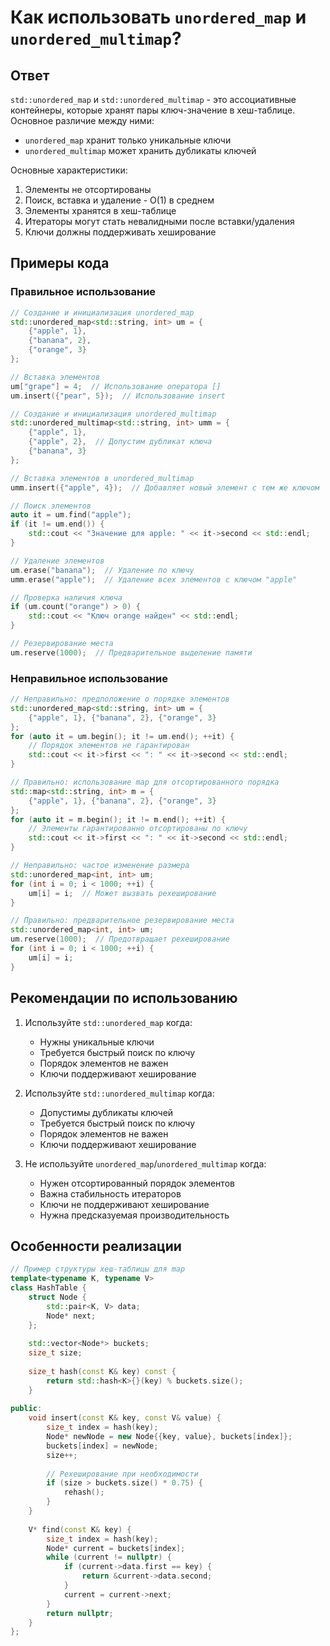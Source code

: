 # Как использовать `unordered_map` и `unordered_multimap`?

## Ответ
`std::unordered_map` и `std::unordered_multimap` - это ассоциативные контейнеры, которые хранят пары ключ-значение в хеш-таблице. Основное различие между ними:
- `unordered_map` хранит только уникальные ключи
- `unordered_multimap` может хранить дубликаты ключей

Основные характеристики:
1. Элементы не отсортированы
2. Поиск, вставка и удаление - O(1) в среднем
3. Элементы хранятся в хеш-таблице
4. Итераторы могут стать невалидными после вставки/удаления
5. Ключи должны поддерживать хеширование

## Примеры кода

### Правильное использование

```cpp
// Создание и инициализация unordered_map
std::unordered_map<std::string, int> um = {
    {"apple", 1},
    {"banana", 2},
    {"orange", 3}
};

// Вставка элементов
um["grape"] = 4;  // Использование оператора []
um.insert({"pear", 5});  // Использование insert

// Создание и инициализация unordered_multimap
std::unordered_multimap<std::string, int> umm = {
    {"apple", 1},
    {"apple", 2},  // Допустим дубликат ключа
    {"banana", 3}
};

// Вставка элементов в unordered_multimap
umm.insert({"apple", 4});  // Добавляет новый элемент с тем же ключом

// Поиск элементов
auto it = um.find("apple");
if (it != um.end()) {
    std::cout << "Значение для apple: " << it->second << std::endl;
}

// Удаление элементов
um.erase("banana");  // Удаление по ключу
umm.erase("apple");  // Удаление всех элементов с ключом "apple"

// Проверка наличия ключа
if (um.count("orange") > 0) {
    std::cout << "Ключ orange найден" << std::endl;
}

// Резервирование места
um.reserve(1000);  // Предварительное выделение памяти
```

### Неправильное использование

```cpp
// Неправильно: предположение о порядке элементов
std::unordered_map<std::string, int> um = {
    {"apple", 1}, {"banana", 2}, {"orange", 3}
};
for (auto it = um.begin(); it != um.end(); ++it) {
    // Порядок элементов не гарантирован
    std::cout << it->first << ": " << it->second << std::endl;
}

// Правильно: использование map для отсортированного порядка
std::map<std::string, int> m = {
    {"apple", 1}, {"banana", 2}, {"orange", 3}
};
for (auto it = m.begin(); it != m.end(); ++it) {
    // Элементы гарантированно отсортированы по ключу
    std::cout << it->first << ": " << it->second << std::endl;
}

// Неправильно: частое изменение размера
std::unordered_map<int, int> um;
for (int i = 0; i < 1000; ++i) {
    um[i] = i;  // Может вызвать рехеширование
}

// Правильно: предварительное резервирование места
std::unordered_map<int, int> um;
um.reserve(1000);  // Предотвращает рехеширование
for (int i = 0; i < 1000; ++i) {
    um[i] = i;
}
```

## Рекомендации по использованию

1. Используйте `std::unordered_map` когда:
   - Нужны уникальные ключи
   - Требуется быстрый поиск по ключу
   - Порядок элементов не важен
   - Ключи поддерживают хеширование

2. Используйте `std::unordered_multimap` когда:
   - Допустимы дубликаты ключей
   - Требуется быстрый поиск по ключу
   - Порядок элементов не важен
   - Ключи поддерживают хеширование

3. Не используйте `unordered_map`/`unordered_multimap` когда:
   - Нужен отсортированный порядок элементов
   - Важна стабильность итераторов
   - Ключи не поддерживают хеширование
   - Нужна предсказуемая производительность

## Особенности реализации

```cpp
// Пример структуры хеш-таблицы для map
template<typename K, typename V>
class HashTable {
    struct Node {
        std::pair<K, V> data;
        Node* next;
    };
    
    std::vector<Node*> buckets;
    size_t size;
    
    size_t hash(const K& key) const {
        return std::hash<K>{}(key) % buckets.size();
    }
    
public:
    void insert(const K& key, const V& value) {
        size_t index = hash(key);
        Node* newNode = new Node{{key, value}, buckets[index]};
        buckets[index] = newNode;
        size++;
        
        // Рехеширование при необходимости
        if (size > buckets.size() * 0.75) {
            rehash();
        }
    }
    
    V* find(const K& key) {
        size_t index = hash(key);
        Node* current = buckets[index];
        while (current != nullptr) {
            if (current->data.first == key) {
                return &current->data.second;
            }
            current = current->next;
        }
        return nullptr;
    }
};
``` 